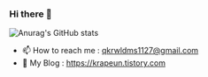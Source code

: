 ### Hi there 👋


![Anurag's GitHub stats](https://github-readme-stats.vercel.app/api?username=krapeun&show_icons=true&theme=onedark)

+ 📫 How to reach me : qkrwldms1127@gmail.com
+ 💬 My Blog : https://krapeun.tistory.com

<!--
**krapeun/krapeun** is a ✨ _special_ ✨ repository because its `README.md` (this file) appears on your GitHub profile.

Here are some ideas to get you started:

- 🔭 I’m currently working on ...
- 🌱 I’m currently learning ...
- 👯 I’m looking to collaborate on ...
- 🤔 I’m looking for help with ...
- 💬 Ask me about ...
- 📫 How to reach me: ...
- 😄 Pronouns: ...
- ⚡ Fun fact: ...
-->

